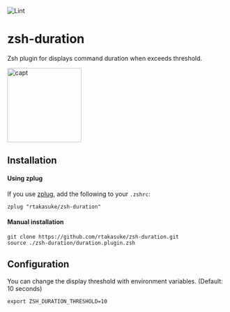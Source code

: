 ![Lint](https://github.com/rtakasuke/docker-duration/workflows/Lint/badge.svg)

# zsh-duration
Zsh plugin for displays command duration when exceeds threshold.

<img width="170" alt="capt" src="https://user-images.githubusercontent.com/1833985/95013194-abea4a80-0679-11eb-9710-14fd29d5fec3.png">


## Installation
#### Using zplug
If you use [zplug](https://github.com/zplug/zplug), add the following to your `.zshrc`:
```
zplug "rtakasuke/zsh-duration"
```

#### Manual installation
```
git clone https://github.com/rtakasuke/zsh-duration.git
source ./zsh-duration/duration.plugin.zsh
```

## Configuration
You can change the display threshold with environment variables.
(Default: 10 seconds)
```
export ZSH_DURATION_THRESHOLD=10
```

